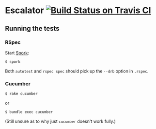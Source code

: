 # Escalator [![Build Status on Travis CI](https://secure.travis-ci.org/hermannloose/escalator.png)](http://travis-ci.org/hermannloose/escalator)

## Running the tests

### RSpec

Start [Spork](https://github.com/sporkrb/spork):

```bash
$ spork
```

Both `autotest` and `rspec spec` should pick up the `--drb` option in `.rspec`.

### Cucumber

```bash
$ rake cucumber
```

or

```bash
$ bundle exec cucumber
```

(Still unsure as to why just `cucumber` doesn't work fully.)
